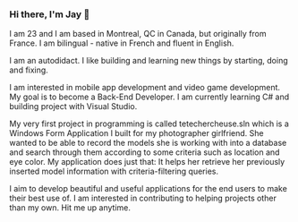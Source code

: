 ### Hi there, I'm Jay 👋

I am 23 and I am based in Montreal, QC in Canada, but originally from France.
I am bilingual - native in French and fluent in English.

I am an autodidact. I like building and learning new things by starting, doing and fixing.

I am interested in mobile app development and video game development. 
My goal is to become a Back-End Developer.
I am currently learning C# and building project with Visual Studio.

My very first project in programming is called tetechercheuse.sln which is a Windows Form Application I built for my photographer girlfriend. She wanted to be able to record the models she is working with into a database and search through them according to some criteria such as location and eye color. My application does just that: It helps her retrieve her previously inserted model information with criteria-filtering queries.

I aim to develop beautiful and useful applications for the end users to make their best use of.
I am interested in contributing to helping projects other than my own. Hit me up anytime.
<!--
**jordanjbanal/jordanjbanal** is a ✨ _special_ ✨ repository because its `README.md` (this file) appears on your GitHub profile.

Here are some ideas to get you started:

- 🔭 I’m currently working on ...
- 🌱 I’m currently learning ...
- 👯 I’m looking to collaborate on ...
- 🤔 I’m looking for help with ...
- 💬 Ask me about ...
- 📫 How to reach me: ...
- 😄 Pronouns: ...
- ⚡ Fun fact: ...
-->
